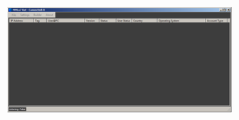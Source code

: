 ![Screenshot](https://raw.githubusercontent.com/Cryakl/Ultimate-RAT-Collection/refs/heads/main/XRat/MMLo7%20Rat%20(xRAT%20Mod)/Screenshot.png)
